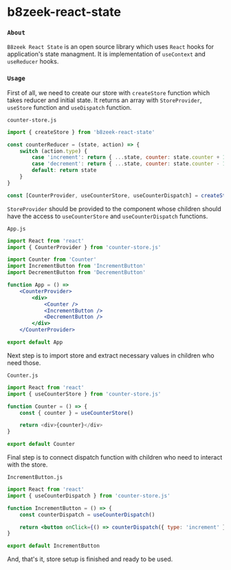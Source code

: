 # b8zeek-react-state

### `About`

`B8zeek React State` is an open source library which uses `React` hooks for application's state managment. It is implementation of `useContext` and `useReducer` hooks.

### `Usage`

First of all, we need to create our store with `createStore` function which takes reducer and initial state. It returns an array with `StoreProvider`, `useStore` function and `useDispatch` function.

`counter-store.js`
```jsx
import { createStore } from 'b8zeek-react-state'

const counterReducer = (state, action) => {
    switch (action.type) {
        case 'increment': return { ...state, counter: state.counter + 1 }
        case 'decrement': return { ...state, counter: state.counter - 1 }
        default: return state
    }
}

const [CounterProvider, useCounterStore, useCounterDispatch] = createStore(counterReducer, { counter: 0 })
```

`StoreProvider` should be provided to the component whose children should have the access to `useCounterStore` and `useCounterDispatch` functions.

`App.js`
```jsx
import React from 'react'
import { CounterProvider } from 'counter-store.js'

import Counter from 'Counter'
import IncrementButton from 'IncrementButton'
import DecrementButton from 'DecrementButton'

function App = () =>
    <CounterProvider>
        <div>
            <Counter />
            <IncrementButton />
            <DecrementButton />
        </div>
    </CounterProvider>

export default App
```

Next step is to import store and extract necessary values in children who need those.

`Counter.js`
```javascript
import React from 'react'
import { useCounterStore } from 'counter-store.js'

function Counter = () => {
    const { counter } = useCounterStore()

    return <div>{counter}</div>
}

export default Counter
```

Final step is to connect dispatch function with children who need to interact with the store.

`IncrementButton.js`
```jsx
import React from 'react'
import { useCounterDispatch } from 'counter-store.js'

function IncrementButton = () => {
    const counterDispatch = useCounterDispatch()

    return <button onClick={() => counterDispatch({ type: 'increment' })}>Increment Counter</button>
}

export default IncrementButton
```

And, that's it, store setup is finished and ready to be used.
